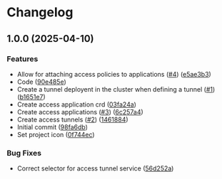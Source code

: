 # Changelog

## 1.0.0 (2025-04-10)


### Features

* Allow for attaching access policies to applications ([#4](https://github.com/maxs-rose/Cloudflare-Operator/issues/4)) ([e5ae3b3](https://github.com/maxs-rose/Cloudflare-Operator/commit/e5ae3b3f2dfa25f90b03dee25b041eb4300e6cf4))
* Code ([90e485e](https://github.com/maxs-rose/Cloudflare-Operator/commit/90e485e4467f1d29c23136fe3528dbef31e2bb18))
* Create a tunnel deployent in the cluster when defining a tunnel ([#1](https://github.com/maxs-rose/Cloudflare-Operator/issues/1)) ([b1651e7](https://github.com/maxs-rose/Cloudflare-Operator/commit/b1651e710f556f4ba0cc289af2881a161407a3ea))
* Create access application crd ([03fa24a](https://github.com/maxs-rose/Cloudflare-Operator/commit/03fa24a29a0203fc2b171f3b23b3243525b986ba))
* Create access applications ([#3](https://github.com/maxs-rose/Cloudflare-Operator/issues/3)) ([6c257a4](https://github.com/maxs-rose/Cloudflare-Operator/commit/6c257a4bc31694da082a3c0b06f421c78439e80c))
* Create access tunnels ([#2](https://github.com/maxs-rose/Cloudflare-Operator/issues/2)) ([1461884](https://github.com/maxs-rose/Cloudflare-Operator/commit/1461884a6d866ed81917bb1c4a9c3b564f2bea7d))
* Initial commit ([98fa6db](https://github.com/maxs-rose/Cloudflare-Operator/commit/98fa6dbda6d52ac75c8f00255c133fdab151b080))
* Set project icon ([0f744ec](https://github.com/maxs-rose/Cloudflare-Operator/commit/0f744ecc2f0ba07db9e20eaa2274a0bad8b2da3a))


### Bug Fixes

* Correct selector for access tunnel service ([56d252a](https://github.com/maxs-rose/Cloudflare-Operator/commit/56d252a57493498faacb70e7fa1fd15d35b93d7e))
